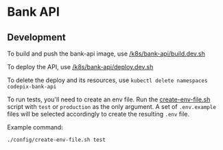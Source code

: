 # Bank API

## Development

To build and push the bank-api image, use [/k8s/bank-api/build.dev.sh](../k8s/bank-api/build.dev.sh)

To deploy the API, use [/k8s/bank-api/deploy.dev.sh](../k8s/bank-api/deploy.dev.sh)

To delete the deploy and its resources, use `kubectl delete namespaces codepix-bank-api`

To run tests, you'll need to create an env file. Run the [create-env-file.sh](./config/create-env-file.sh) script with `test` or `production` as the only argument. A set of `.env.example` files will be selected accordingly to create the resulting `.env` file.

Example command: 
```
./config/create-env-file.sh test
```
